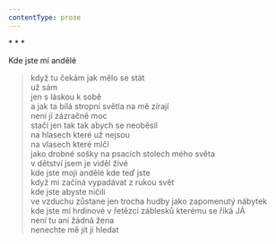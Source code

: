 ```yaml
---
contentType: prose
---
```


\* \* \*

Kde jste mí andělé

> když tu čekám jak mělo se stát  
> už sám  
> jen s láskou k sobě  
> a jak ta bílá stropní světla na mě zírají  
> není jí zázračně moc  
> stačí jen tak tak abych se neoběsil  
> na hlasech které už nejsou  
> na vlasech které mlčí  
> jako drobné sošky na psacích stolech mého světa  
> v dětství jsem je viděl živé  
> kde jste moji andělé kde teď jste  
> když mi začíná vypadávat z rukou svět  
> kde jste abyste ničili  
> ve vzduchu zůstane jen trocha hudby jako zapomenutý nábytek  
> kde jste mí hrdinové v řetězci záblesků kterému se říká JÁ  
> není tu ani žádná žena  
> nenechte mě jít ji hledat
